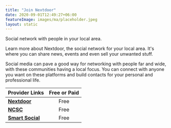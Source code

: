 ```yaml
---
title: "Join Nextdoor"
date: 2020-09-01T12:49:27+06:00
featureImage: images/ma/placeholder.jpeg
layout: static
---
```


Social network with people in your local area.

Learn more about Nextdoor, the social network for your local area. It's where you can share news, events and even sell your unwanted stuff.

Social media can pave a good way for networking with people far and wide, with these communities having a local focus. You can connect with anyone you want on these platforms and build contacts for your personal and professional life.

| Provider Links      | Free or Paid  |  
| :-----------          | :--------------:      |  
| [**Nextdoor**](https://about.nextdoor.com/) | Free | 
| [**NCSC**](https://www.ncsc.gov.uk/guidance/social-media-how-to-use-it-safely) | Free | 
| [**Smart Social**](https://smartsocial.com/post/using-social-media-responsibly) | Free | 
  

<br/><br/>







